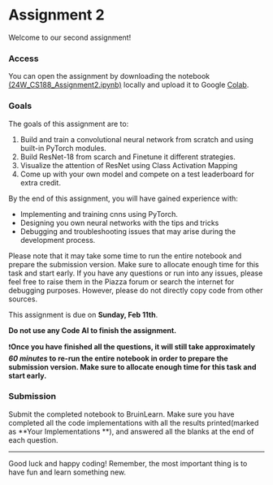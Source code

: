 # Assignment 2

Welcome to our second assignment!

### Access
You can open the assignment by downloading the notebook [(24W_CS188_Assignment2.ipynb)](./24W_CS188_Assignment2.ipynb) locally and upload it to Google [Colab](https://colab.research.google.com/).

### Goals
The goals of this assignment are to:

1. Build and train a convolutional neural network from scratch and using built-in PyTorch modules.
2. Build ResNet-18 from scarch and Finetune it different strategies.
3. Visualize the attention of ResNet using Class Activation Mapping
4. Come up with your own model and compete on a test leaderboard for extra credit.

By the end of this assignment, you will have gained experience with:

- Implementing and training cnns using PyTorch.
- Designing you own neural networks with the tips and tricks
- Debugging and troubleshooting issues that may arise during the development process.

Please note that it may take some time to run the entire notebook and prepare the submission version. Make sure to allocate enough time for this task and start early. If you have any questions or run into any issues, please feel free to raise them in the Piazza forum or search the internet for debugging purposes. However, please do not directly copy code from other sources.

This assignment is due on **Sunday, Feb 11th**.

**Do not use any Code AI to finish the assignment.**

❗**Once you have finished all the questions, it will still take approximately *60 minutes* to re-run the entire notebook in order to prepare the submission version. Make sure to allocate enough time for this task and start early.**

### Submission
Submit the completed notebook to BruinLearn. Make sure you have completed all the code implementations with all the results printed(marked as **Your Implementations **), and answered all the blanks at the end of each question.

---

Good luck and happy coding! Remember, the most important thing is to have fun and learn something new.
